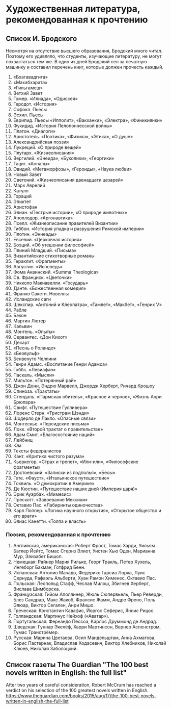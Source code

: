 
# Художественная литература, рекомендованная к прочтению

## Список И. Бродского

Несмотря на отсутствие высшего образования, Бродский много читал. Поэтому его удивляло, что студенты, изучающие литературу, не могут похвастаться тем же. В один из дней Бродский сел за печатную машинку и составил перечень книг, которые должен прочесть каждый.

1. «Бхагавадгита»
1. «Махабхарата»
1. «Гильгамеш»
1. Ветхий Завет
1. Гомер. «Илиада», «Одиссея»
1. Геродот. «История»
1. Софокл. Пьесы
1. Эсхил. Пьесы
1. Еврипид. Пьесы «Ипполит», «Вакханки», «Электра», «Финикиянки»
1. Фукидид. «История Пелопоннесской войны»
1. Платон. «Диалоги»
1. Аристотель. «Поэтика», «Физика», «Этика», «О душе»
1. Александрийская поэзия
1. Лукреций. «О природе вещей»
1. Плутарх. «Жизнеописания»
1. Вергилий. «Энеида», «Буколики», «Георгики»
1. Тацит. «Анналы»
1. Овидий. «Метаморфозы», «Героиды», «Наука любви»
1. Новый Завет
1. Светоний. «Жизнеописания двенадцати цезарей»
1. Марк Аврелий
1. Катулл
1. Гораций
1. Эпиктет
1. Аристофан
1. Элиан. «Пестрые истории», «О природе животных»
1. Аполлодор.  «Аргонавтика»
1. Пселл.  «Жизнеописание правителей Византии»
1. Гиббон. «История упадка и разрушения Римской империи»
1. Плотин. «Эннеады»
1. Евсевий.  «Церковная история»
1. Боэций.  «Об утешении философией»
1. Плиний Младший. «Письма»
1. Византийские стихотворные романы
1. Гераклит. «Фрагменты»
1. Августин. «Исповедь»
1. Фома Аквинский. «Summa Theologica»
1. Св. Франциск. «Цветочки»
1. Никколо Макиавелли. «Государь»
1. Данте. «Божественная комедия»
1. Франко Сакети.  Новеллы
1. Исландские саги
1. Шекспир.  «Антоний и Клеопатра», «Гамлет», «Макбет», «Генрих V»
1. Рабле
1. Бэкон
1. Мартин Лютер
1. Кальвин
1. Монтень. «Опыты»
1. Сервантес. «Дон Кихот»
1. Декарт
1. «Песнь о Роланде»
1. «Беовульф»
1. Бенвенуто Челлини
1. Генри Адамс.  «Воспитание Генри Адамса»
1. Гоббс. «Левиафан»
1. Паскаль. «Мысли»
1. Мильтон. «Потерянный рай»
1. Джон Донн, Эндрю Марвелл, Джордж Херберт, Ричард Крошоу
1. Спиноза. «Трактаты»
1. Стендаль. «Пармская обитель», «Красное и черное», «Жизнь Анри Брюлара»
1. Свифт. «Путешествие Гулливера»
1. Лоренс Стерн. «Тристрам Шэнди»
1. Шодерло де Лакло. «Опасные связи»
1. Монтескье. «Персидские письма»
1. Локк. «Второй трактат о правительстве»
1. Адам Смит. «Благосостояние наций»
1. Лейбниц
1. Юм
1. Тексты федералистов
1. Кант. «Критика чистого разума»
1. Кьеркегор. «Страх и трепет», «Или-или», «Философские фрагменты»
1. Достоевский. «Записки из подполья», «Бесы»
1. Гете. «Фауст», «Итальянское путешествие»
1. Токвиль. «О демократии в Америке»
1. Де Кюстин. «Путешествие наших дней (Империя царя)»
1. Эрик Ауэрбах. «Мимезис»
1. Прескотт. «Завоевание Мексики»
1. Октавио Пас. «Лабиринты одиночества»
1. Карл Поппер. «Логика научного открытия», «Открытое общество и его враги»
1. Элиас Канетти. «Толпа и власть»


### Поэзия, рекомендованная к прочтению

1. Английская, американская: Роберт Фрост, Томас Харди, Уильям Батлер Йейтс, Томас Стернз Элиот, Уистен Хью Оден, Марианна Мур, Элизабет Бишоп.
1. Немецкая: Райнер Мария Рильке, Георг Тракль, Петер Хухель, Ингеборг Бахман, Готфрид Бенн.
1. Испанская: Антонио Мачадо, Федерико Гарсиа Лорка, Луис Сернуда, Рафаэль Альберти, Хуан Рамон Хименес, Октавио Пас.
1. Польская: Леопольд Стафф, Чеслав Милош, Збигнев Херберт, Вислава Шимборска.
1. Французская: Гийом Аполлинер, Жюль Сюпервьель, Пьер Реверди, Блез Сандрар, Макс Жакоб, Франсис Жамм, Андре Френо, Поль Элюар, Виктор Сегален, Анри Мишо.
1. Греческая: Константин Кавафис, Йоргос Сеферис, Яннис Рицос.
1. Голландская: Мартинус Нейхоф («Аватар»).
1. Португальская: Фернандо Пессоа, Карлос Друммонд де Андрад.
1. Шведская: Гуннар Экелёф, Харри Мартинсон, Вернер Аспенстром, Тумас Транстрёмер.
1. Русская: Марина Цветаева, Осип Мандельштам, Анна Ахматова, Борис Пастернак, Владислав Ходасевич, Виктор Хлебников, Николай Клюев, Николай Заболоцкий.


## Список газеты The Guardian "The 100 best novels written in English: the full list"

After two years of careful consideration, Robert McCrum has reached a verdict on his selection of the 100 greatest novels written in English.
https://www.theguardian.com/books/2015/aug/17/the-100-best-novels-written-in-english-the-full-list


